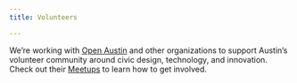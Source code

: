 ```yaml
---
title: Volunteers

---
```

We’re working with [Open Austin](https://www.open-austin.org/) and other organizations to support Austin’s volunteer community around civic design, technology, and innovation. Check out their [Meetups](http://www.meetup.com/Open-Austin/) to learn how to get involved.
